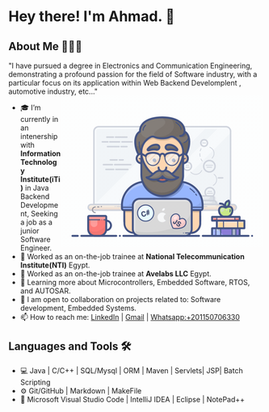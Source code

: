 # Hey there! I'm Ahmad. 👋

## About Me 👨🏻‍💻

"I have pursued a degree in Electronics and Communication Engineering, demonstrating a profound passion for the field of Software industry, with a particular focus on its application within Web Backend Develomplent , automotive industry, etc..."
<img align="right" alt="Coding" width="400" src="./programmer.gif">
- 🎓   I’m currently in an intenership with **Information Technology Institute(iTi)** in Java Backend Development, Seeking a job as a junior Software Engineer.
- 💼   Worked as an on-the-job trainee at **National Telecommunication Institute(NTI)** Egypt.
- 💼   Worked as an on-the-job trainee at **Avelabs LLC** Egypt.
- 🌱   Learning more about Microcontrollers, Embedded Software, RTOS, and AUTOSAR.
- 👯   I am open to collaboration on projects related to: Software development, Embedded Systems.
- 📫   How to reach me: [LinkedIn](https://www.linkedin.com/in/ahmad-haroun-422125124/) | <a href="mailto:Ahmad.Haroun2023@gmail.com">Gmail</a> |  <a href="https://web.whatsapp.com/">Whatsapp:+201150706330</a> 


## Languages and Tools 🛠️
- 💻  Java | C/C++ |  SQL/Mysql | ORM | Maven | Servlets| JSP| Batch Scripting 
- ⚙️  Git/GitHub | Markdown | MakeFile 
- 🔧  Microsoft Visual Studio Code | IntelliJ IDEA | Eclipse | NotePad++  
